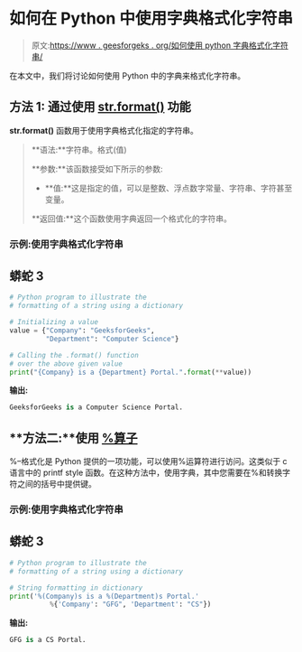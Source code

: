 # 如何在 Python 中使用字典格式化字符串

> 原文:[https://www . geesforgeks . org/如何使用 python 字典格式化字符串/](https://www.geeksforgeeks.org/how-to-format-a-string-using-a-dictionary-in-python/)

在本文中，我们将讨论如何使用 Python 中的字典来格式化字符串。

## **方法 1:** 通过使用 **[str.format()](https://www.geeksforgeeks.org/python-string-format-method/)** 功能

**str.format()** 函数用于使用字典格式化指定的字符串。

> **语法:**字符串。格式(值)
> 
> **参数:**该函数接受如下所示的参数:
> 
> *   **值:**这是指定的值，可以是整数、浮点数字常量、字符串、字符甚至变量。
> 
> **返回值:**这个函数使用字典返回一个格式化的字符串。

### **示例:使用字典格式化字符串**

## 蟒蛇 3

```py
# Python program to illustrate the
# formatting of a string using a dictionary

# Initializing a value
value = {"Company": "GeeksforGeeks", 
         "Department": "Computer Science"}

# Calling the .format() function
# over the above given value
print("{Company} is a {Department} Portal.".format(**value))
```

**输出:**

```py
GeeksforGeeks is a Computer Science Portal.
```

## **方法二:**使用 [%算子](https://www.geeksforgeeks.org/string-formatting-in-python-using/)

%–格式化是 Python 提供的一项功能，可以使用%运算符进行访问。这类似于 c 语言中的 printf style 函数。在这种方法中，使用字典，其中您需要在%和转换字符之间的括号中提供键。

### **示例:使用字典格式化字符串**

## 蟒蛇 3

```py
# Python program to illustrate the
# formatting of a string using a dictionary

# String formatting in dictionary
print('%(Company)s is a %(Department)s Portal.'  
          %{'Company': "GFG", 'Department': "CS"})
```

**输出:**

```py
GFG is a CS Portal.
```